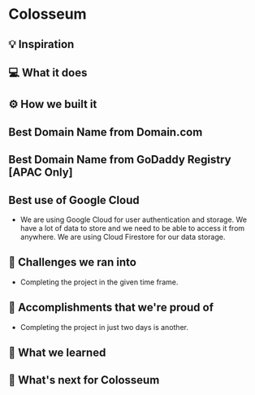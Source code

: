 # Colosseum

## 💡 Inspiration

## 💻 What it does

## ⚙️ How we built it

## Best Domain Name from Domain.com

<!-- Any domain with .tech eg the-website.tech, just remember that the domain should not be already registred.-->

## Best Domain Name from GoDaddy Registry [APAC Only]

<!-- Any domain with .courses, .study, .co, .biz or .us eg the-website.biz, just remember that the domain should not be already registred.-->

## Best use of Google Cloud

- We are using Google Cloud for user authentication and storage. We have a lot of data to store and we need to be able to access it from anywhere. We are using Cloud Firestore for our data storage.

## 🧠 Challenges we ran into

- Completing the project in the given time frame.

## 🏅 Accomplishments that we're proud of

- Completing the project in just two days is another.

## 📖 What we learned

## 🚀 What's next for Colosseum
